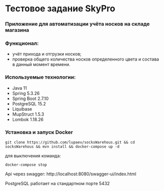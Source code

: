# Тестовое задание SkyPro
### Приложение для автоматизации учёта носков на складе магазина
### Функционал:
- учёт прихода и отгрузки носков;
- проверка общего количества носков определенного цвета и состава в данный момент времени.

### Используемые технологии:
- Java 11
- Spring 5.3.26
- Spring Boot 2.7.10
- PostgreSQL 15.2
- Liquibase
- MupStruct 1.5.3
- Lombok 1.18.26

### Установка и запуск Docker 

``git clone https://github.com/lupaev/socksWarehous.git && cd socksWarehous && mvn install && docker-compose up -d``

для выключения команда:

``docker-compose stop``






Api через swagger: http://localhost:8080/swagger-ui/index.html

PostgreSQL работает на стандартном порте 5432